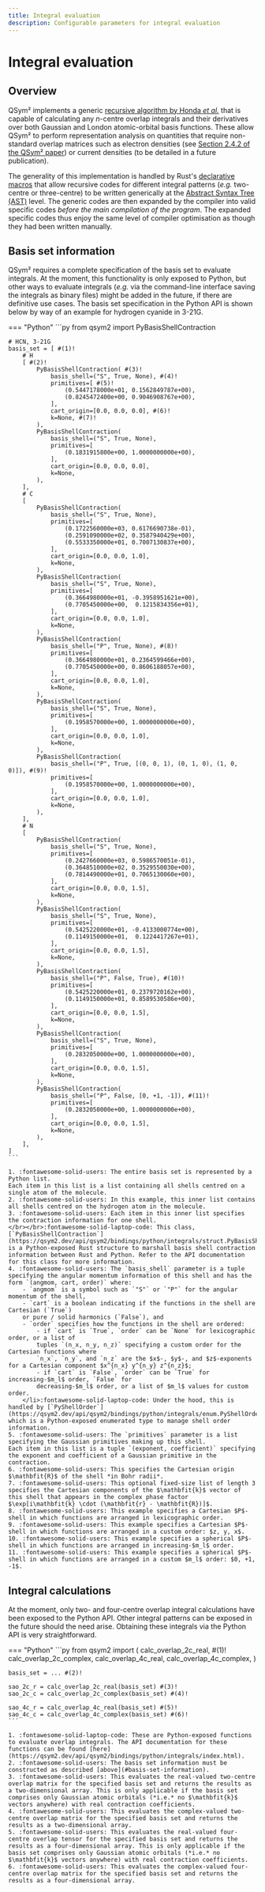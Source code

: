 ```yaml
---
title: Integral evaluation
description: Configurable parameters for integral evaluation
---
```


# Integral evaluation

## Overview

QSym² implements a generic [recursive algorithm by Honda *et al.*](https://doi.org/10.1063/1.459751) that is capable of calculating any $n$-centre overlap integrals and their derivatives over both Gaussian and London atomic-orbital basis functions.
These allow QSym² to perform representation analysis on quantities that require non-standard overlap matrices such as electron densities (see [Section 2.4.2 of the QSym² paper](../about/authorship.md#publications)) or current densities (to be detailed in a future publication).

The generality of this implementation is handled by Rust's [declarative macros](https://veykril.github.io/tlborm/introduction.html) that allow recursive codes for different integral patterns (*e.g.* two-centre or three-centre) to be written generically at the [Abstract Syntax Tree (AST)](https://en.wikipedia.org/wiki/Abstract_syntax_tree) level.
The generic codes are then expanded by the compiler into valid specific codes *before the main compilation of the program*.
The expanded specific codes thus enjoy the same level of compiler optimisation as though they had been written manually.


## Basis set information

QSym² requires a complete specification of the basis set to evaluate integrals.
At the moment, this functionality is only exposed to Python, but other ways to evaluate integrals (*e.g.* via the command-line interface saving the integrals as binary files) might be added in the future, if there are definitive use cases.
The basis set specification in the Python API is shown below by way of an example for hydrogen cyanide in 3-21G.

=== "Python"
    ```py
    from qsym2 import PyBasisShellContraction

    # HCN, 3-21G
    basis_set = [ #(1)!
        # H
        [ #(2)!
            PyBasisShellContraction( #(3)!
                basis_shell=("S", True, None), #(4)!
                primitives=[ #(5)!
                    (0.5447178000e+01, 0.1562849787e+00),
                    (0.8245472400e+00, 0.9046908767e+00),
                ],
                cart_origin=[0.0, 0.0, 0.0], #(6)!
                k=None, #(7)!
            ),
            PyBasisShellContraction(
                basis_shell=("S", True, None),
                primitives=[
                    (0.1831915800e+00, 1.0000000000e+00),
                ],
                cart_origin=[0.0, 0.0, 0.0],
                k=None,
            ),
        ],
        # C
        [
            PyBasisShellContraction(
                basis_shell=("S", True, None),
                primitives=[
                    (0.1722560000e+03, 0.6176690738e-01),
                    (0.2591090000e+02, 0.3587940429e+00),
                    (0.5533350000e+01, 0.7007130837e+00),
                ],
                cart_origin=[0.0, 0.0, 1.0],
                k=None,
            ),
            PyBasisShellContraction(
                basis_shell=("S", True, None),
                primitives=[
                    (0.3664980000e+01, -0.3958951621e+00),
                    (0.7705450000e+00,  0.1215834356e+01),
                ],
                cart_origin=[0.0, 0.0, 1.0],
                k=None,
            ),
            PyBasisShellContraction(
                basis_shell=("P", True, None), #(8)!
                primitives=[
                    (0.3664980000e+01, 0.2364599466e+00),
                    (0.7705450000e+00, 0.8606188057e+00),
                ],
                cart_origin=[0.0, 0.0, 1.0],
                k=None,
            ),
            PyBasisShellContraction(
                basis_shell=("S", True, None),
                primitives=[
                    (0.1958570000e+00, 1.0000000000e+00),
                ],
                cart_origin=[0.0, 0.0, 1.0],
                k=None,
            ),
            PyBasisShellContraction(
                basis_shell=("P", True, [(0, 0, 1), (0, 1, 0), (1, 0, 0)]), #(9)!
                primitives=[
                    (0.1958570000e+00, 1.0000000000e+00),
                ],
                cart_origin=[0.0, 0.0, 1.0],
                k=None,
            ),
        ],
        # N
        [
            PyBasisShellContraction(
                basis_shell=("S", True, None),
                primitives=[
                    (0.2427660000e+03, 0.5986570051e-01),
                    (0.3648510000e+02, 0.3529550030e+00),
                    (0.7814490000e+01, 0.7065130060e+00),
                ],
                cart_origin=[0.0, 0.0, 1.5],
                k=None,
            ),
            PyBasisShellContraction(
                basis_shell=("S", True, None),
                primitives=[
                    (0.5425220000e+01, -0.4133000774e+00),
                    (0.1149150000e+01,  0.1224417267e+01),
                ],
                cart_origin=[0.0, 0.0, 1.5],
                k=None,
            ),
            PyBasisShellContraction(
                basis_shell=("P", False, True), #(10)!
                primitives=[
                    (0.5425220000e+01, 0.2379720162e+00),
                    (0.1149150000e+01, 0.8589530586e+00),
                ],
                cart_origin=[0.0, 0.0, 1.5],
                k=None,
            ),
            PyBasisShellContraction(
                basis_shell=("S", True, None),
                primitives=[
                    (0.2832050000e+00, 1.0000000000e+00),
                ],
                cart_origin=[0.0, 0.0, 1.5],
                k=None,
            ),
            PyBasisShellContraction(
                basis_shell=("P", False, [0, +1, -1]), #(11)!
                primitives=[
                    (0.2832050000e+00, 1.0000000000e+00),
                ],
                cart_origin=[0.0, 0.0, 1.5],
                k=None,
            ),
        ],
    ]
    ```

    1. :fontawesome-solid-users: The entire basis set is represented by a Python list.
    Each item in this list is a list containing all shells centred on a single atom of the molecule.
    2. :fontawesome-solid-users: In this example, this inner list contains all shells centred on the hydrogen atom in the molecule.
    3. :fontawesome-solid-users: Each item in this inner list specifies the contraction information for one shell.
    </br></br>:fontawesome-solid-laptop-code: This class, [`PyBasisShellContraction`](https://qsym2.dev/api/qsym2/bindings/python/integrals/struct.PyBasisShellContraction.html), is a Python-exposed Rust structure to marshall basis shell contraction information between Rust and Python. Refer to the API documentation for this class for more information.
    4. :fontawesome-solid-users: The `basis_shell` parameter is a tuple specifying the angular momentum information of this shell and has the form `(angmom, cart, order)` where:
        - `angmom` is a symbol such as `"S"` or `"P"` for the angular momentum of the shell,
        - `cart` is a boolean indicating if the functions in the shell are Cartesian (`True`)
        or pure / solid harmonics (`False`), and
        - `order` specifies how the functions in the shell are ordered:
            - if `cart` is `True`, `order` can be `None` for lexicographic order, or a list of
            tuples `(n_x, n_y, n_z)` specifying a custom order for the Cartesian functions where
            `n_x`, `n_y`, and `n_z` are the $x$-, $y$-, and $z$-exponents for a Cartesian component $x^{n_x} y^{n_y} z^{n_z}$;
            - if `cart` is `False`, `order` can be `True` for increasing-$m_l$ order, `False` for
            decreasing-$m_l$ order, or a list of $m_l$ values for custom order.
        </li>:fontawesome-solid-laptop-code: Under the hood, this is handled by [`PyShellOrder`](https://qsym2.dev/api/qsym2/bindings/python/integrals/enum.PyShellOrder.html) which is a Python-exposed enumerated type to manage shell order information.
    5. :fontawesome-solid-users: The `primitives` parameter is a list specifying the Gaussian primitives making up this shell.
    Each item in this list is a tuple `(exponent, coefficient)` specifying the exponent and coefficient of a Gaussian primitive in the contraction.
    6. :fontawesome-solid-users: This specifies the Cartesian origin $\mathbfit{R}$ of the shell *in Bohr radii*.
    7. :fontawesome-solid-users: This optional fixed-size list of length 3 specifies the Cartesian components of the $\mathbfit{k}$ vector of this shell that appears in the complex phase factor $\exp[i\mathbfit{k} \cdot (\mathbfit{r} - \mathbfit{R})]$.
    8. :fontawesome-solid-users: This example specifies a Cartesian $P$-shell in which functions are arranged in lexicographic order.
    9. :fontawesome-solid-users: This example specifies a Cartesian $P$-shell in which functions are arranged in a custom order: $z, y, x$.
    10. :fontawesome-solid-users: This example specifies a spherical $P$-shell in which functions are arranged in increasing-$m_l$ order.
    11. :fontawesome-solid-users: This example specifies a spherical $P$-shell in which functions are arranged in a custom $m_l$ order: $0, +1, -1$.

## Integral calculations

At the moment, only two- and four-centre overlap integral calculations have been exposed to the Python API.
Other integral patterns can be exposed in the future should the need arise.
Obtaining these integrals via the Python API is very straightforward.


=== "Python"
    ```py
    from qsym2 import (
        calc_overlap_2c_real, #(1)!
        calc_overlap_2c_complex,
        calc_overlap_4c_real,
        calc_overlap_4c_complex,
    )

    basis_set = ... #(2)!

    sao_2c_r = calc_overlap_2c_real(basis_set) #(3)!
    sao_2c_c = calc_overlap_2c_complex(basis_set) #(4)!

    sao_4c_r = calc_overlap_4c_real(basis_set) #(5)!
    sao_4c_c = calc_overlap_4c_complex(basis_set) #(6)!
    ```

    1. :fontawesome-solid-laptop-code: These are Python-exposed functions to evaluate overlap integrals. The API documentation for these functions can be found [here](https://qsym2.dev/api/qsym2/bindings/python/integrals/index.html).
    2. :fontawesome-solid-users: The basis set information must be constructed as described [above](#basis-set-information).
    3. :fontawesome-solid-users: This evaluates the real-valued two-centre overlap matrix for the specified basis set and returns the results as a two-dimensional array. This is only applicable if the basis set comprises only Gaussian atomic orbitals (*i.e.* no $\mathbfit{k}$ vectors anywhere) with real contraction coefficients.
    4. :fontawesome-solid-users: This evaluates the complex-valued two-centre overlap matrix for the specified basis set and returns the results as a two-dimensional array.
    5. :fontawesome-solid-users: This evaluates the real-valued four-centre overlap tensor for the specified basis set and returns the results as a four-dimensional array. This is only applicable if the basis set comprises only Gaussian atomic orbitals (*i.e.* no $\mathbfit{k}$ vectors anywhere) with real contraction coefficients.
    6. :fontawesome-solid-users: This evaluates the complex-valued four-centre overlap matrix for the specified basis set and returns the results as a four-dimensional array.

